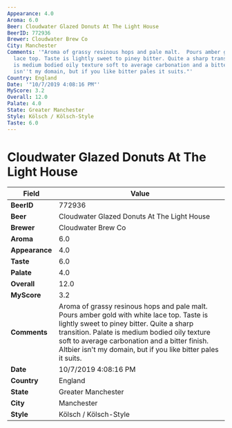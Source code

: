 ```yaml
---
Appearance: 4.0
Aroma: 6.0
Beer: Cloudwater Glazed Donuts At The Light House
BeerID: 772936
Brewer: Cloudwater Brew Co
City: Manchester
Comments: '"Aroma of grassy resinous hops and pale malt.  Pours amber gold with white
  lace top. Taste is lightly sweet to piney bitter. Quite a sharp transition. Palate
  is medium bodied oily texture soft to average carbonation and a bitter finish. Altbier
  isn''t my domain, but if you like bitter pales it suits."'
Country: England
Date: '"10/7/2019 4:08:16 PM"'
MyScore: 3.2
Overall: 12.0
Palate: 4.0
State: Greater Manchester
Style: Kölsch / Kölsch-Style
Taste: 6.0
---
```


# Cloudwater Glazed Donuts At The Light House

| Field         | Value |
|---------------|-------|
| **BeerID** | 772936 |
| **Beer** | Cloudwater Glazed Donuts At The Light House |
| **Brewer** | Cloudwater Brew Co |
| **Aroma** | 6.0 |
| **Appearance** | 4.0 |
| **Taste** | 6.0 |
| **Palate** | 4.0 |
| **Overall** | 12.0 |
| **MyScore** | 3.2 |
| **Comments** | Aroma of grassy resinous hops and pale malt.  Pours amber gold with white lace top. Taste is lightly sweet to piney bitter. Quite a sharp transition. Palate is medium bodied oily texture soft to average carbonation and a bitter finish. Altbier isn't my domain, but if you like bitter pales it suits. |
| **Date** | 10/7/2019 4:08:16 PM |
| **Country** | England |
| **State** | Greater Manchester |
| **City** | Manchester |
| **Style** | Kölsch / Kölsch-Style |
